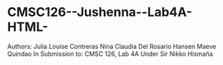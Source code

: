# CMSC126--Jushenna--Lab4A-HTML-
Authors:
        Julia Louise Contreras
        Nina Claudia Del Rosario
        Hansen Maeve Quindao
In Submission to:
        CMSC 126, Lab 4A
        Under Sir Nikko Hismaña
